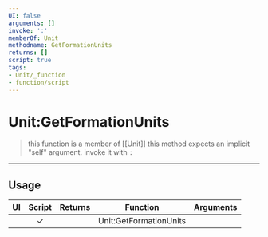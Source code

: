 ```yaml
---
UI: false
arguments: []
invoke: ':'
memberOf: Unit
methodname: GetFormationUnits
returns: []
script: true
tags:
- Unit/_function
- function/script
---
```

# Unit:GetFormationUnits
> this function is a member of [[Unit]]
> this method expects an implicit "self" argument. invoke it with `:`
-----
## Usage
|  UI | Script | Returns | Function | Arguments |
|:---:|:------:|-------:|:--------:|:---------|
| |✓||Unit:GetFormationUnits||
